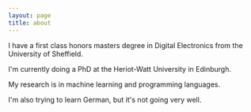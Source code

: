 ```yaml
---
layout: page
title: about
---
```


I have a first class honors masters degree in Digital Electronics from the University of Sheffield.

I'm currently doing a PhD at the Heriot-Watt University in Edinburgh.

My research is in machine learning and programming languages.

I'm also trying to learn German, but it's not going very well.